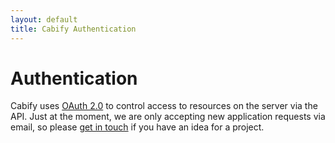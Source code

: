 ```yaml
---
layout: default
title: Cabify Authentication
---
```


# Authentication

Cabify uses [OAuth 2.0](http://oauth.net/2/) to control access to resources on the server via the API. Just at the moment, we are only accepting new application requests via email, so please [get in touch](mailto:dev@cabify.com) if you have an idea for a project.




